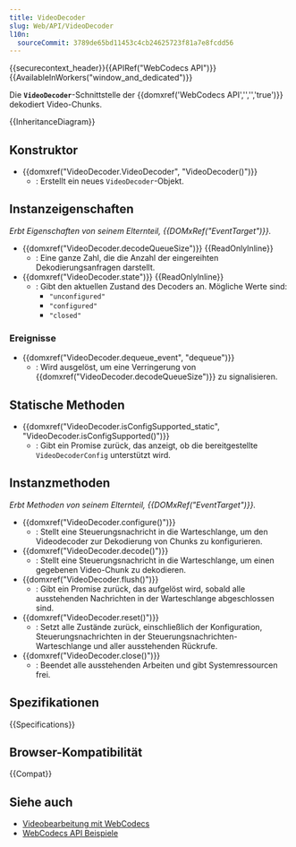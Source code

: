 ```yaml
---
title: VideoDecoder
slug: Web/API/VideoDecoder
l10n:
  sourceCommit: 3789de65bd11453c4cb24625723f81a7e8fcdd56
---
```


{{securecontext_header}}{{APIRef("WebCodecs API")}}{{AvailableInWorkers("window_and_dedicated")}}

Die **`VideoDecoder`**-Schnittstelle der {{domxref('WebCodecs API','','','true')}} dekodiert Video-Chunks.

{{InheritanceDiagram}}

## Konstruktor

- {{domxref("VideoDecoder.VideoDecoder", "VideoDecoder()")}}
  - : Erstellt ein neues `VideoDecoder`-Objekt.

## Instanzeigenschaften

_Erbt Eigenschaften von seinem Elternteil, {{DOMxRef("EventTarget")}}._

- {{domxref("VideoDecoder.decodeQueueSize")}} {{ReadOnlyInline}}
  - : Eine ganze Zahl, die die Anzahl der eingereihten Dekodierungsanfragen darstellt.
- {{domxref("VideoDecoder.state")}} {{ReadOnlyInline}}
  - : Gibt den aktuellen Zustand des Decoders an. Mögliche Werte sind:
    - `"unconfigured"`
    - `"configured"`
    - `"closed"`

### Ereignisse

- {{domxref("VideoDecoder.dequeue_event", "dequeue")}}
  - : Wird ausgelöst, um eine Verringerung von {{domxref("VideoDecoder.decodeQueueSize")}} zu signalisieren.

## Statische Methoden

- {{domxref("VideoDecoder.isConfigSupported_static", "VideoDecoder.isConfigSupported()")}}
  - : Gibt ein Promise zurück, das anzeigt, ob die bereitgestellte `VideoDecoderConfig` unterstützt wird.

## Instanzmethoden

_Erbt Methoden von seinem Elternteil, {{DOMxRef("EventTarget")}}._

- {{domxref("VideoDecoder.configure()")}}
  - : Stellt eine Steuerungsnachricht in die Warteschlange, um den Videodecoder zur Dekodierung von Chunks zu konfigurieren.
- {{domxref("VideoDecoder.decode()")}}
  - : Stellt eine Steuerungsnachricht in die Warteschlange, um einen gegebenen Video-Chunk zu dekodieren.
- {{domxref("VideoDecoder.flush()")}}
  - : Gibt ein Promise zurück, das aufgelöst wird, sobald alle ausstehenden Nachrichten in der Warteschlange abgeschlossen sind.
- {{domxref("VideoDecoder.reset()")}}
  - : Setzt alle Zustände zurück, einschließlich der Konfiguration, Steuerungsnachrichten in der Steuerungsnachrichten-Warteschlange und aller ausstehenden Rückrufe.
- {{domxref("VideoDecoder.close()")}}
  - : Beendet alle ausstehenden Arbeiten und gibt Systemressourcen frei.

## Spezifikationen

{{Specifications}}

## Browser-Kompatibilität

{{Compat}}

## Siehe auch

- [Videobearbeitung mit WebCodecs](https://developer.chrome.com/docs/web-platform/best-practices/webcodecs)
- [WebCodecs API Beispiele](https://w3c.github.io/webcodecs/samples/)
